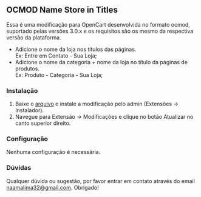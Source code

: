 ## OCMOD Name Store in Titles
Essa é uma modificação para OpenCart desenvolvida no formato ocmod, suportado pelas versões 3.0.x e os requisitos são os mesmo da respectiva versão da plataforma.

- Adicione o nome da loja nos títulos das páginas. <br>Ex: Entre em Contato - Sua Loja;
- Adicione o nome da categoria + nome da loja no título da páginas de produtos.
<br>Ex: Produto - Categoria - Sua Loja;

### Instalação

1. Baixe o [arquivo](https://www.opencart.com/index.php?route=marketplace/extension/info&extension_id=39302) e instale a modificação pelo admin (Extensões -> Instalador).
2. Navegue para Extensão -> Modificações e clique no botão Atualizar no canto superior direito.

### Configuração

Nenhuma configuração é necessária.

### Dúvidas
Qualquer dúvida ou sugestão, por favor entrar em contato através do email naamalima32@gmail.com. Obrigado!

